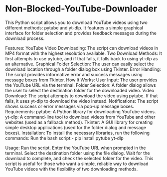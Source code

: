 # Non-Blocked-YouTube-Downloader
This Python script allows you to download YouTube videos using two different methods: pytube and yt-dlp. It features a simple graphical interface for folder selection and provides feedback messages during the download process.

Features:
YouTube Video Downloading: The script can download videos in MP4 format with the highest resolution available.
Two Download Methods: It first attempts to use pytube, and if that fails, it falls back to using yt-dlp as an alternative.
Graphical Folder Selection: The user can easily select the download location through a folder dialog box using Tkinter.
Error Handling: The script provides informative error and success messages using message boxes from Tkinter.
How It Works:
User Input: The user provides the YouTube URL via the terminal.
Folder Selection: A folder dialog allows the user to select the destination folder for the downloaded video.
Video Download: The script attempts to download the video using pytube. If that fails, it uses yt-dlp to download the video instead.
Notifications: The script shows success or error messages via pop-up message boxes.
Requirements:
pytube: A Python library for downloading YouTube videos.
yt-dlp: A command-line tool to download videos from YouTube and other websites (used as a fallback method).
Tkinter: A GUI library for creating simple desktop applications (used for the folder dialog and message boxes).
Installation:
To install the necessary libraries, run the following commands:
Run the bash script:-
pip install pytube yt-dlp

Usage:
Run the script.
Enter the YouTube URL when prompted in the terminal.
Select the destination folder using the file dialog.
Wait for the download to complete, and check the selected folder for the video.
This script is useful for those who want a simple, reliable way to download YouTube videos with the flexibility of two downloading methods.
